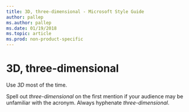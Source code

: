 ```yaml
---
title: 3D, three-dimensional - Microsoft Style Guide
author: pallep
ms.author: pallep
ms.date: 01/19/2018
ms.topic: article
ms.prod: non-product-specific
---
```


# 3D, three-dimensional

Use *3D* most of the time. 

Spell out *three-dimensional* on the first mention if your audience may be unfamiliar with the acronym. Always hyphenate *three-dimensional*.
